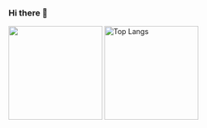 ### Hi there 👋

<!--
**SynTime/SynTime** is a ✨ _special_ ✨ repository because its `README.md` (this file) appears on your GitHub profile.

Here are some ideas to get you started:

- 🔭 I’m currently working on ...
- 🌱 I’m currently learning ...
- 👯 I’m looking to collaborate on ...
- 🤔 I’m looking for help with ...
- 💬 Ask me about ...
- 📫 How to reach me: ...
- 😄 Pronouns: ...
- ⚡ Fun fact: ...
-->

 <img src="https://github-readme-stats-one-bice.vercel.app/api?username=SynTime&show_icons=true&include_all_commits=true&role=OWNER,ORGANIZATION_MEMBER" al    t="SynTime's GitHub stats" height="185px" /> <img src="https://github-readme-stats-one-bice.vercel.app/api/top-langs/?username=SynTime&layout=compact&langs_    count=8&include_all_commits=true&role=OWNER,ORGANIZATION_MEMBER" alt="Top Langs" height="185px" />
